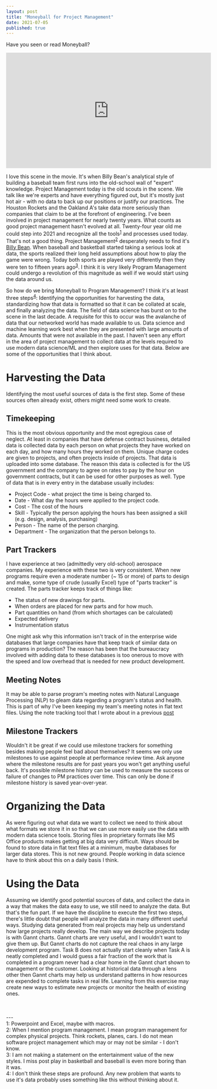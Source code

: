 ```yaml
---
layout: post
title: "Moneyball for Project Management"
date: 2021-07-05
published: true
---
```


Have you seen or read Moneyball?
<iframe width="560" height="315" src="https://www.youtube.com/embed/rgXESVtWX3U" title="YouTube video player" frameborder="0" allow="accelerometer; autoplay; clipboard-write; encrypted-media; gyroscope; picture-in-picture" allowfullscreen></iframe>

<br>

I love this scene in the movie. It's when Billy Bean's analytical style of building a baseball team first runs into the old-school wall of "expert" knowledge. Project Management today is the old scouts in the scene. We talk like we're experts and have everything figured out, but it's mostly just hot air - with no data to back up our positions or justify our practices. The Houston Rockets and the Oakland A's take data more seriously than companies that claim to be at the forefront of engineering. I've been involved in project management for nearly twenty years. What counts as good project management hasn't evolved at all. Twenty-four year old me could step into 2021 and recognize all the tools<sup>[1](#tools)</sup> and processes used today. That's not a good thing. Project Management<sup>[2](#pm)</sup> desperately needs to find it's [Billy Bean](https://en.wikipedia.org/wiki/Billy_Beane). When baseball and basketball started taking a serious look at data, the sports realized their long held assumptions about how to play the game were wrong. Today both sports are played very differently then they were ten to fifteen years ago<sup>[3](#style)</sup>. I think it is very likely Program Management could undergo a revolution of this magnitude as well if we would start using the data around us.

So how do we bring Moneyball to Program Management? I think it's at least three steps<sup>[4](#standard)</sup>: Identifying the opportunities for harvesting the data, standardizing how that data is formatted so that it can be collated at scale, and finally analyzing the data. The field of data science has burst on to the scene in the last decade. A requisite for this to occur was the avalanche of data that our networked world has made available to us. Data science and machine learning work best when they are presented with large amounts of data. Amounts that were not available in the past. I haven't seen any effort in the area of project management to collect data at the levels required to use modern data science/ML and then explore uses for that data. Below are some of the opportunities that I think about.

<h1>Harvesting the Data</h1>

Identifying the most useful sources of data is the first step. Some of these sources often already exist, others might need some work to create.

<h2>Timekeeping</h2>

This is the most obvious opportunity and the most egregious case of neglect. At least in companies that have defense contract business, detailed data is collected data by each person on what projects they have worked on 
each day, and how many hours they worked on them. Unique charge codes are given to projects, and often projects inside of projects. That data is uploaded into some database. The reason this data is collected is for the US government and the company to agree on rates to pay by the hour on government contracts, but it can be used for other purposes as well. Type of data that is in every entry in the database usually includes:

* Project Code - what project the time is being charged to.
* Date - What day the hours were applied to the project code.
* Cost - The cost of the hours
* Skill - Typically the person applying the hours has been assigned a skill (e.g. design, analysis, purchasing)
* Person - The name of the person charging.
* Department - The organization that the person belongs to.

<h2>Part Trackers</h2>

I have experience at two (admittedly very old-school) aerospace companies. My experience with these two is very 
consistent. When new programs require even a moderate number (~ 15 or more) of parts to design and make, some type of crude (usually Excel) type of "parts tracker" is created. The parts tracker keeps track of things like:

* The status of new drawings for parts.
* When orders are placed for new parts and for how much.
* Part quantities on hand (from which shortages can be calculated)
* Expected delivery
* Instrumentation status

One might ask why this information isn't track of in the enterprise wide databases that large companies have that keep track of similar data on programs in production? The reason has been that the bureaucracy involved with adding data to these databases is too onerous to move with the speed and low overhead that is needed for new product development.

<h2>Meeting Notes</h2>

It may be able to parse program's meeting notes with Natural Language Processing (NLP) to gleam data regarding a program's status and health. This is part of why I've been keeping my team's meeting notes in flat text files. Using the note tracking tool that I wrote about in a previous [post](https://sgtaylor16.github.io/2020/03/29/Notes.html)

<h2>Milestone Trackers</h2>

Wouldn't it be great if we could use milestone trackers for something besides making people feel bad about themselves? It seems we only use milestones to use against people at performance review time. Ask anyone where the milestone results are for past years you won't get anything useful back. It's possible milestone history can be used to measure the success or failure of changes to PM practices over time. This can only be done if milestone history is saved year-over-year.

<h1>Organizing the Data</h1>

As were figuring out what data we want to collect we need to think about what formats we store it in so that we can use more easily use the data with modern data science tools. Storing files in proprietary formats like MS Office products makes getting at big data very difficult. Ways should be found to store data in flat text files at a minimum, maybe databases for larger data stores. This is not new ground. People working in data science have to think about this on a daily basis I think.

<h1>Using the Data</h1>

Assuming we identify good potential sources of data, and collect the data in a way that makes the data easy to use, we still need to analyze the data. But that's the fun part. If we have the discipline to execute the first two steps, there's little doubt that people will analyze the data in many different useful ways. Studying data generated from real projects may help us understand how large projects really develop. The main way we describe projects today is with Gannt charts. Gannt charts are very useful, and I wouldn't want to give them up. But Gannt charts do not capture the real chaos in any large development program. Task B does not actually start cleanly when Task A is neatly completed and I would guess a fair fraction of the work that is completed in a program never had a clear home in the Gannt chart shown to management or the customer. Looking at historical data through a lens other then Gannt charts may help us understand patterns in how resources are expended to complete tasks in real life. Learning from this exercise may create new ways to estimate new projects or monitor the health of existing ones.

<br>
<br>
---
<br>
<a name="tools">1</a>: Powerpoint and Excel, maybe with macros.<br>
<a name="pm">2</a>: When I mention program management. I mean program management for complex physical projects. Think rockets, planes, cars. I do not mean software project management which may or may not be similar - I don't know.<br>
<a name="style">3</a>: I am not making a statement on the entertainment value of the new styles. I miss post play in basketball and baseball is even more boring than it was.<br>
<a name="standard">4</a>: I don't think these steps are profound. Any new problem that wants to use it's data probably uses something like this without thinking about it.